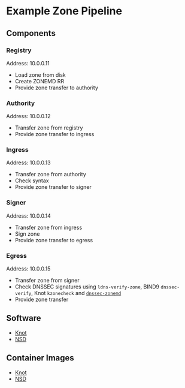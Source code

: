 # Example Zone Pipeline

## Components

### Registry

Address: 10.0.0.11

- Load zone from disk
- Create ZONEMD RR
- Provide zone transfer to authority

### Authority

Address: 10.0.0.12

- Transfer zone from registry
- Provide zone transfer to ingress

### Ingress

Address: 10.0.0.13

- Transfer zone from authority
- Check syntax
- Provide zone transfer to signer

### Signer

Address: 10.0.0.14

- Transfer zone from ingress
- Sign zone
- Provide zone transfer to egress

### Egress

Address: 10.0.0.15

- Transfer zone from signer
- Check DNSSEC signatures using `ldns-verify-zone`, BIND9 `dnssec-verify`, Knot `kzonecheck` and [`dnssec-zonemd`](https://github.com/kirei/zonesigners/blob/main/utils/dnssec-zonemd.py)
- Provide zone transfer



## Software

- [Knot](https://www.knot-dns.cz/)
- [NSD](https://nsd.docs.nlnetlabs.nl/en/latest/)


## Container Images

- [Knot](https://hub.docker.com/r/cznic/knot)
- [NSD](https://hub.docker.com/r/jschlyter/nsd)
